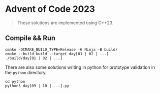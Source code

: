 # Advent of Code 2023

> These solutions are implemented using C++23.

## Compile && Run

```shell
cmake -DCMAKE_BUILD_TYPE=Release -G Ninja -B build/
cmake --build build --target day[01 | 02 | ...]
./build/day[01 | 02 | ...]
```

There are also some solutions writing in python for prototype validation in the `python` directory.

```shell
cd python
python3 day[09 | 10 | ...].py
```

